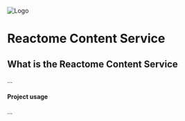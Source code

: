 ![Logo](https://cdn.evbuc.com/images/3621635/40070539972/1/logo.png)

# Reactome Content Service

## What is the Reactome Content Service

...

#### Project usage

...